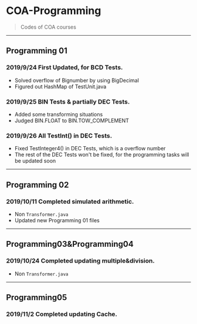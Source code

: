 # COA-Programming
>Codes of COA courses

---
## Programming 01
### 2019/9/24   First Updated, for BCD Tests.
* Solved overflow of Bignumber by using BigDecimal
* Figured out HashMap of TestUnit.java

### 2019/9/25 BIN Tests & partially DEC Tests.

* Added some transforming situations
* Judged BIN.FLOAT to BIN.TOW_COMPLEMENT

### 2019/9/26 All TestInt() in DEC Tests.

* Fixed TestInteger4() in DEC Tests, which is a overflow number
* The rest of the DEC Tests won't be fixed, for the programming tasks will be updated soon

---

## Programming 02

### 2019/10/11 Completed simulated arithmetic.

* Non `Transformer.java`
* Updated new Programming 01 files

---

## Programming03&Programming04

### 2019/10/24 Completed updating multiple&division.

* Non `Transformer.java`

---

## Programming05

### 2019/11/2 Completed updating Cache.

